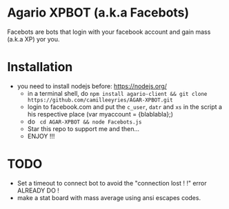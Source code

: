 # Agario XPBOT (a.k.a Facebots)

Facebots are bots that login with your facebook account and gain mass (a.k.a XP) yor you.

# Installation
- you need to install nodejs before: https://nodejs.org/
  - in a terminal shell, do ```npm install agario-client && git clone https://github.com/camilleeyries/AGAR-XPBOT.git```
  - login to facebook.com and put the ```c_user```, ```datr``` and ```xs``` in the script a his respective place (var myaccount = {blablabla};)
  - do ``` cd AGAR-XPBOT && node Facebots.js```
  - Star this repo to support me and then...
  - ENJOY !!!

# TODO
- Set a timeout to connect bot to avoid the "connection lost ! !" error ALREADY DO !
- make a stat board with mass average using ansi escapes codes.
